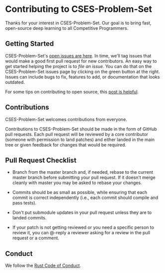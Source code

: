 # Contributing to CSES-Problem-Set

Thanks for your interest in CSES-Problem-Set. Our goal is to bring fast, open-source deep learning to all Competitive Programmers.

## Getting Started

CSES-Problem-Set's [open issues are here](https://github.com/suvidsahay/CSES-Problem-Set/issues). In time, we'll tag issues that would make a good first pull request for new contributors. An easy way to get started helping the project is to *file an issue*. You can do that on the CSES-Problem-Set issues page by clicking on the green button at the right. Issues can include bugs to fix, features to add, or documentation that looks outdated. 

For some tips on contributing to open source, this [post is helpful](http://blog.smartbear.com/programming/14-ways-to-contribute-to-open-source-without-being-a-programming-genius-or-a-rock-star/).

## Contributions

CSES-Problem-Set welcomes contributions from everyone.

Contributions to CSES-Problem-Set should be made in the form of GitHub pull requests. Each pull request will
be reviewed by a core contributor (someone with permission to land patches) and either landed in the
main tree or given feedback for changes that would be required.

## Pull Request Checklist

- Branch from the master branch and, if needed, rebase to the current master
  branch before submitting your pull request. If it doesn't merge cleanly with
  master you may be asked to rebase your changes.

- Commits should be as small as possible, while ensuring that each commit is
  correct independently (i.e., each commit should compile and pass tests). 

- Don't put submodule updates in your pull request unless they are to landed
  commits.

- If your patch is not getting reviewed or you need a specific person to review
  it, you can @-reply a reviewer asking for a review in the pull request or a
  comment.

## Conduct

We follow the [Rust Code of Conduct](http://www.rust-lang.org/conduct.html).
